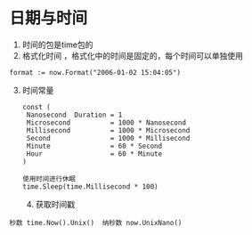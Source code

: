# 日期与时间

1. 时间的包是time包的
2. 格式化时间 ，格式化中的时间是固定的，每个时间可以单独使用

```
format := now.Format("2006-01-02 15:04:05")
```

3. 时间常量

   ```
   const (
   	Nanosecond  Duration = 1
   	Microsecond          = 1000 * Nanosecond
   	Millisecond          = 1000 * Microsecond
   	Second               = 1000 * Millisecond
   	Minute               = 60 * Second
   	Hour                 = 60 * Minute
   )
   
   使用时间进行休眠
   time.Sleep(time.Millisecond * 100)
   ```

   4.  获取时间戳 

```
秒数 time.Now().Unix()  纳秒数 now.UnixNano()
```